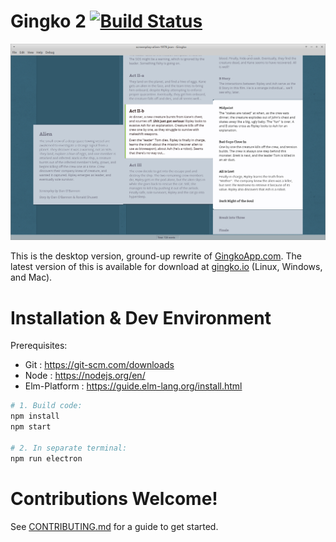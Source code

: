 # Gingko 2 [![Build Status](https://travis-ci.org/gingko/client.svg?branch=master)](https://travis-ci.org/gingko/client)
![](./docs/images/screenshot-alien-screenplay.png)

This is the desktop version, ground-up rewrite of [GingkoApp.com](https://gingkoapp.com). The latest version of this is available for download at [gingko.io](https://gingko.io) (Linux, Windows, and Mac).

# Installation & Dev Environment

Prerequisites:

* Git : https://git-scm.com/downloads
* Node : https://nodejs.org/en/
* Elm-Platform : https://guide.elm-lang.org/install.html

```bash
# 1. Build code:
npm install
npm start

# 2. In separate terminal:
npm run electron
```

# Contributions Welcome!

See [CONTRIBUTING.md](./CONTRIBUTING.md) for a guide to get started.
